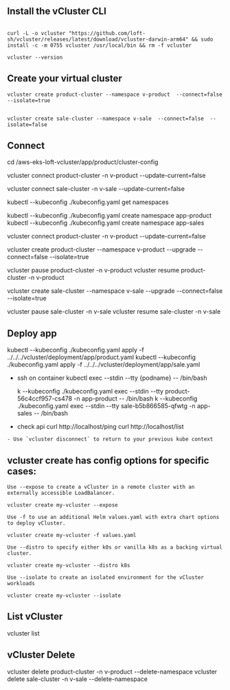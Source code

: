 ##  Install the vCluster CLI
```

curl -L -o vcluster "https://github.com/loft-sh/vcluster/releases/latest/download/vcluster-darwin-arm64" && sudo install -c -m 0755 vcluster /usr/local/bin && rm -f vcluster

```
```
vcluster --version
```


##  Create your virtual cluster

```
vcluster create product-cluster --namespace v-product  --connect=false  --isolate=true


vcluster create sale-cluster --namespace v-sale  --connect=false  --isolate=false
```
## Connect

cd <path>/aws-eks-loft-vcluster/app/product/cluster-config

<!-- below command will connect to product-cluster and add ./kubeconfig.yaml to folder -->
vcluster connect product-cluster -n v-product --update-current=false 

vcluster connect sale-cluster -n v-sale --update-current=false 


kubectl  --kubeconfig ./kubeconfig.yaml get namespaces



kubectl  --kubeconfig ./kubeconfig.yaml create namespace app-product
kubectl  --kubeconfig ./kubeconfig.yaml create namespace app-sales

vcluster connect product-cluster -n v-product --update-current=false 


vcluster create product-cluster --namespace v-product --upgrade  --connect=false  --isolate=true

vcluster pause product-cluster -n v-product
vcluster resume product-cluster -n v-product

vcluster create sale-cluster --namespace v-sale --upgrade  --connect=false  --isolate=true

vcluster pause sale-cluster -n v-sale
vcluster resume sale-cluster -n v-sale


## Deploy app
kubectl  --kubeconfig ./kubeconfig.yaml apply -f ../../../vcluster/deployment/app/product.yaml
kubectl  --kubeconfig ./kubeconfig.yaml apply -f ../../../vcluster/deployment/app/sale.yaml
- ssh on container
    kubectl exec --stdin --tty {podname} -- /bin/bash

     k --kubeconfig ./kubeconfig.yaml exec --stdin --tty product-56c4ccf957-cs478 -n app-product -- /bin/bash
     k --kubeconfig ./kubeconfig.yaml exec --stdin --tty sale-b5b866585-qfwtg -n app-sales -- /bin/bash

- check api
    curl http://localhost/ping
    curl http://localhost/list


```
- Use `vcluster disconnect` to return to your previous kube context
```


## vcluster create has config options for specific cases:

    Use --expose to create a vCluster in a remote cluster with an externally accessible LoadBalancer.

    vcluster create my-vcluster --expose

    Use -f to use an additional Helm values.yaml with extra chart options to deploy vCluster.

    vcluster create my-vcluster -f values.yaml

    Use --distro to specify either k0s or vanilla k8s as a backing virtual cluster.

    vcluster create my-vcluster --distro k8s

    Use --isolate to create an isolated environment for the vCluster workloads

    vcluster create my-vcluster --isolate

##  List vCluster
vcluster list

##  vCluster Delete
vcluster delete product-cluster -n v-product   --delete-namespace
vcluster delete sale-cluster -n v-sale   --delete-namespace
